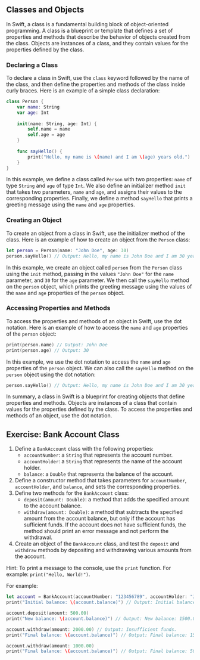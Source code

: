 ## Classes and Objects

In Swift, a class is a fundamental building block of object-oriented programming. A class is a blueprint or template that defines a set of properties and methods that describe the behavior of objects created from the class. Objects are instances of a class, and they contain values for the properties defined by the class.

### Declaring a Class

To declare a class in Swift, use the `class` keyword followed by the name of the class, and then define the properties and methods of the class inside curly braces. Here is an example of a simple class declaration:

```swift
class Person {
    var name: String
    var age: Int
    
    init(name: String, age: Int) {
        self.name = name
        self.age = age
    }
    
    func sayHello() {
        print("Hello, my name is \(name) and I am \(age) years old.")
    }
}
```

In this example, we define a class called `Person` with two properties: `name` of type `String` and `age` of type `Int`. We also define an initializer method `init` that takes two parameters, `name` and `age`, and assigns their values to the corresponding properties. Finally, we define a method `sayHello` that prints a greeting message using the `name` and `age` properties.

### Creating an Object

To create an object from a class in Swift, use the initializer method of the class. Here is an example of how to create an object from the `Person` class:

```swift
let person = Person(name: "John Doe", age: 30)
person.sayHello() // Output: Hello, my name is John Doe and I am 30 years old.
```

In this example, we create an object called `person` from the `Person` class using the `init` method, passing in the values `"John Doe"` for the `name` parameter, and `30` for the `age` parameter. We then call the `sayHello` method on the `person` object, which prints the greeting message using the values of the `name` and `age` properties of the `person` object.

### Accessing Properties and Methods

To access the properties and methods of an object in Swift, use the dot notation. Here is an example of how to access the `name` and `age` properties of the `person` object:

```swift
print(person.name) // Output: John Doe
print(person.age) // Output: 30
```

In this example, we use the dot notation to access the `name` and `age` properties of the `person` object. We can also call the `sayHello` method on the `person` object using the dot notation:

```swift
person.sayHello() // Output: Hello, my name is John Doe and I am 30 years old.
```

In summary, a class in Swift is a blueprint for creating objects that define properties and methods. Objects are instances of a class that contain values for the properties defined by the class. To access the properties and methods of an object, use the dot notation.



## Exercise: Bank Account Class

1. Define a `BankAccount` class with the following properties:
    - `accountNumber`: a `String` that represents the account number.
    - `accountHolder`: a `String` that represents the name of the account holder.
    - `balance`: a `Double` that represents the balance of the account.
2. Define a constructor method that takes parameters for `accountNumber`, `accountHolder`, and `balance`, and sets the corresponding properties.
3. Define two methods for the `BankAccount` class:
    - `deposit(amount: Double)`: a method that adds the specified amount to the account balance.
    - `withdraw(amount: Double)`: a method that subtracts the specified amount from the account balance, but only if the account has sufficient funds. If the account does not have sufficient funds, the method should print an error message and not perform the withdrawal.
4. Create an object of the `BankAccount` class, and test the `deposit` and `withdraw` methods by depositing and withdrawing various amounts from the account.

Hint: To print a message to the console, use the `print` function. For example: `print("Hello, World!")`.

For example:

```swift
let account = BankAccount(accountNumber: "123456789", accountHolder: "John Doe", balance: 1000.00)
print("Initial balance: \(account.balance)") // Output: Initial balance: 1000.0

account.deposit(amount: 500.00)
print("New balance: \(account.balance)") // Output: New balance: 1500.0

account.withdraw(amount: 2000.00) // Output: Insufficient funds.
print("Final balance: \(account.balance)") // Output: Final balance: 1500.0

account.withdraw(amount: 1000.00)
print("Final balance: \(account.balance)") // Output: Final balance: 500.0
```
